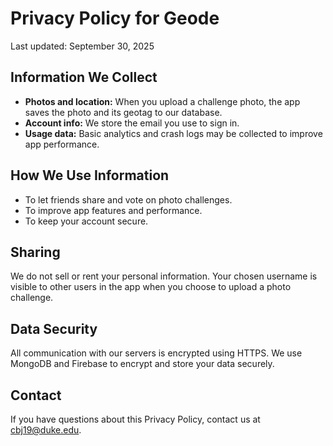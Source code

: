 <html lang="en">
<head>
  <meta charset="UTF-8">
  <title>Geode Privacy Policy</title>
</head>
<body>
  <h1>Privacy Policy for Geode</h1>
  <p>Last updated: September 30, 2025</p>

  <h2>Information We Collect</h2>
  <ul>
    <li><strong>Photos and location:</strong> When you upload a challenge photo, the app saves the photo and its geotag to our database.</li>
    <li><strong>Account info:</strong> We store the email you use to sign in.</li>
    <li><strong>Usage data:</strong> Basic analytics and crash logs may be collected to improve app performance.</li>
  </ul>

  <h2>How We Use Information</h2>
  <ul>
    <li>To let friends share and vote on photo challenges.</li>
    <li>To improve app features and performance.</li>
    <li>To keep your account secure.</li>
  </ul>

  <h2>Sharing</h2>
  <p>We do not sell or rent your personal information. Your chosen username is visible to other users in the app when you choose to upload a photo challenge. </p>

  <h2>Data Security</h2>
  <p>All communication with our servers is encrypted using HTTPS. We use MongoDB and Firebase to encrypt and store your data securely.</p>

  <h2>Contact</h2>
  <p>If you have questions about this Privacy Policy, contact us at 
     <a href="cbj19@duke.edu">cbj19@duke.edu</a>.
  </p>
</body>
</html>

